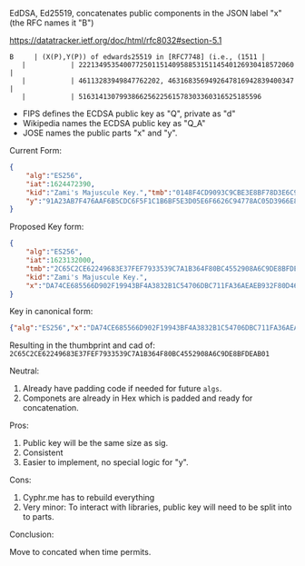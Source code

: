 
EdDSA, Ed25519, concatenates public components in the JSON label "x" (the RFC names it "B")


https://datatracker.ietf.org/doc/html/rfc8032#section-5.1

```
B     | (X(P),Y(P)) of edwards25519 in [RFC7748] (i.e., (1511 |
   |           | 22213495354007725011514095885315114540126930418572060 |
   |           | 46113283949847762202, 4631683569492647816942839400347 |
   |           | 516314130799386625622561578303360316525185596
```

- FIPS defines the ECDSA public key as "Q", private as "d"
- Wikipedia names the ECDSA public key as "Q_A"
- JOSE names the public parts "x" and "y". 

Current Form:
```JSON
{
	"alg":"ES256",
	"iat":1624472390,
	"kid":"Zami's Majuscule Key.","tmb":"0148F4CD9093C9CBE3E8BF78D3E6C9B824F11DD2F29E2B1A630DD1CE1E176CDD","x":"DA74CE685566D902F19943BF4A3832B1C54706DBC711FA36AEAEB932F80D4633",
	"y":"91A23AB7F476AAF6B5CDC6F5F1C1B6BF5E3D05E6F6626C94778AC05D3966E8E6"
}
```

Proposed Key form:
```JSON
{
	"alg":"ES256",
	"iat":1623132000,
	"tmb":"2C65C2CE62249683E37FEF7933539C7A1B364F80BC4552908A6C9DE8BFDEAB01",
	"kid":"Zami's Majuscule Key.",
	"x":"DA74CE685566D902F19943BF4A3832B1C54706DBC711FA36AEAEB932F80D463391A23AB7F476AAF6B5CDC6F5F1C1B6BF5E3D05E6F6626C94778AC05D3966E8E6",
}
```

Key in canonical form:
```JSON
{"alg":"ES256","x":"DA74CE685566D902F19943BF4A3832B1C54706DBC711FA36AEAEB932F80D463391A23AB7F476AAF6B5CDC6F5F1C1B6BF5E3D05E6F6626C94778AC05D3966E8E6"}
```

Resulting in the thumbprint and cad of:
`2C65C2CE62249683E37FEF7933539C7A1B364F80BC4552908A6C9DE8BFDEAB01`

Neutral:
1. Already have padding code if needed for future `algs`.
2. Componets are already in Hex which is padded and ready for concatenation. 

Pros:
1. Public key will be the same size as sig.  
2. Consistent
3. Easier to implement, no special logic for "y".  

Cons:
1. Cyphr.me has to rebuild everything
2. Very minor: To interact with libraries, public key will need to be split into to parts.


Conclusion:

Move to concated when time permits.  